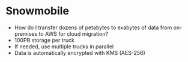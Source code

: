 
# Snowmobile
- How do I transfer dozens of petabytes to exabytes of data from on-premises to AWS for cloud migration?
- 100PB storage per truck
- If needed, use multiple trucks in parallel
- Data is automatically encrypted with KMS (AES-256)
